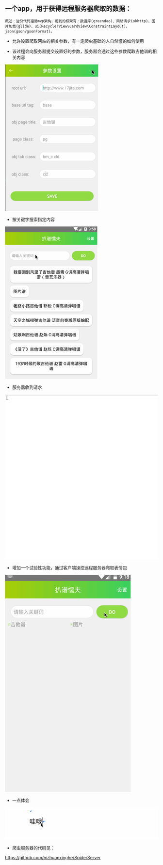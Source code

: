 ## 一个app，用于获得远程服务器爬取的数据：

```
概述：这份代码遵循mvp架构，用到的框架有：数据库(greendao)、网络请求(okhttp)、图片加载(glide)、ui(RecyclerView\CardView\ConstraintLayout)、json(gson/gsonFormat)。
```


- 允许设置爬取网站的相关参数，有一定爬虫基础的人自然懂的如何使用


- 该过程会向服务器提交设置好的参数，服务器会通过这些参数爬取吉他谱的相关内容


![image](https://github.com/nizhuanxinghe/SpiderApp/blob/dev/extra/Untitled.gif)


- 按关键字搜索指定内容


![image](https://github.com/nizhuanxinghe/SpiderApp/blob/dev/extra/Untitled3.gif)



- 服务器收到请求


![image](https://github.com/nizhuanxinghe/SpiderApp/blob/dev/extra/Untitled2.gif)



- 增加一个试验性功能，通过客户端操控远程服务器爬取表情包


![image](https://github.com/nizhuanxinghe/SpiderApp/blob/dev/extra/Untitled7.gif)




- 一点体会


![image](https://github.com/nizhuanxinghe/SpiderApp/blob/dev/extra/Untitled6.gif)



- 爬虫服务器的代码见：

https://github.com/nizhuanxinghe/SpiderServer
